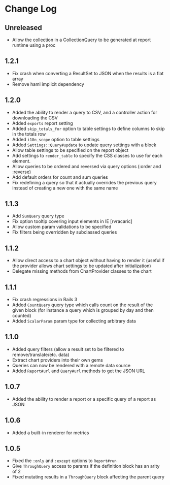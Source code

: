 # Change Log

## Unreleased
* Allow the collection in a CollectionQuery to be generated at report runtime using a proc

## 1.2.1
* Fix crash when converting a ResultSet to JSON when the results is a flat array
* Remove haml implicit dependency

## 1.2.0
* Added the ability to render a query to CSV, and a controller action for downloading the CSV
* Added `exports` report setting
* Added `skip_totals_for` option to table settings to define columns to skip in the totals row
* Added `i18n_scope` option to table settings
* Added `Settings::Query#update` to update query settings with a block
* Allow table settings to be specified on the report object
* Add settings to `render_table` to specify the CSS classes to use for each element.
* Allow queries to be ordered and reversed via query options (:order and :reverse)
* Add default orders for count and sum queries
* Fix redefining a query so that it actually overrides the previous query instead of creating a new one with the same name

## 1.1.3
* Add `SumQuery` query type
* Fix option tooltip covering input elements in IE [rvracaric]
* Allow custom param validations to be specified
* Fix filters being overridden by subclassed queries

## 1.1.2
* Allow direct access to a chart object without having to render it (useful if the provider allows chart settings to be updated after initialization)
* Delegate missing methods from ChartProvider classes to the chart

## 1.1.1
* Fix crash regressions in Rails 3
* Added `CountQuery` query type which calls count on the result of the given block (for instance a query which is
  grouped by day and then counted)
* Added `ScalarParam` param type for collecting arbitrary data

## 1.1.0
* Added query filters (allow a result set to be filtered to remove/translate/etc. data)
* Extract chart providers into their own gems
* Queries can now be rendered with a remote data source
* Added `Report#url` and `Query#url` methods to get the JSON URL

## 1.0.7
* Added the ability to render a report or a specific query of a report as JSON

## 1.0.6
* Added a built-in renderer for metrics

## 1.0.5
* Fixed the `:only` and `:except` options to `Report#run`
* Give `ThroughQuery` access to params if the definition block has an arity of 2
* Fixed mutating results in a `ThroughQuery` block affecting the parent query
